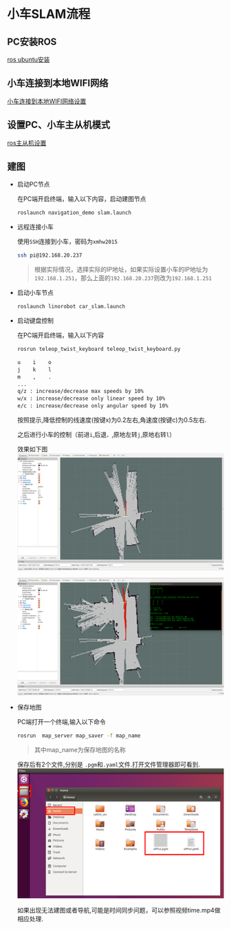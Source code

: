# 小车SLAM流程

## PC安装ROS

[ros ubuntu安装](ros_install.md)

## 小车连接到本地WIFI网络

[小车连接到本地WIFI网络设置](local_connect.md)

## 设置PC、小车主从机模式

[ros主从机设置](ros_master_ip.md)


## 建图

* 启动PC节点
    
    在PC端开启终端，输入以下内容，启动建图节点
    
    ```bash
    roslaunch navigation_demo slam.launch
    ```

* 远程连接小车

    使用`SSH`连接到小车，密码为`xmhw2015`

    ```bash
    ssh pi@192.168.20.237
    ```

    >根据实际情况，选择实际的IP地址，如果实际设置小车的IP地址为`192.168.1.251`，那么上面的`192.168.20.237`则改为`192.168.1.251`


* 启动小车节点

    ```bash
    roslaunch linorobot car_slam.launch
    ```

* 启动键盘控制

    在PC端开启终端，输入以下内容

    ```bash
    rosrun teleop_twist_keyboard teleop_twist_keyboard.py
    ```

    ```bash
   u    i    o
   j    k    l
   m    ,    .
   ...
   q/z : increase/decrease max speeds by 10%
   w/x : increase/decrease only linear speed by 10%
   e/c : increase/decrease only angular speed by 10%
    ```
    按照提示,降低控制的线速度(按键x)为0.2左右,角速度(按键c)为0.5左右.

    之后进行小车的控制（前进`i`,后退`，`,原地左转`j`,原地右转`l`）

    效果如下图
    ![slam](../pic/slam.png)

    ![slam](../pic/slam2.png)

* 保存地图

    PC端打开一个终端,输入以下命令

    ```bash
    rosrun  map_server map_saver -f map_name
    ```
    >其中map_name为保存地图的名称

    保存后有2个文件,分别是 `.pgm`和`.yaml`文件.打开文件管理器即可看到.
    ![map](../pic/map.png)

    如果出现无法建图或者导航,可能是时间同步问题，可以参照视频time.mp4做相应处理.
